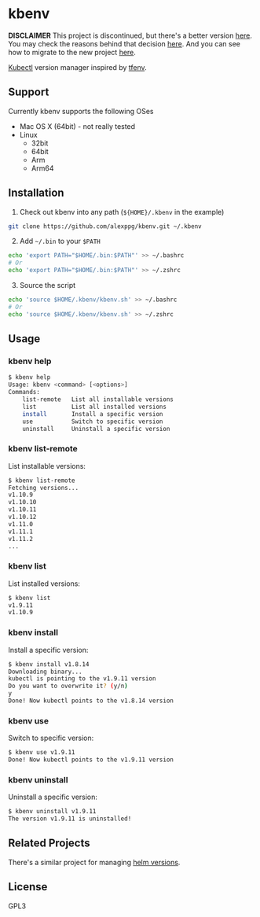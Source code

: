 # kbenv

**DISCLAIMER**
This project is discontinued, but there's a better version
[here](https://github.com/little-angry-clouds/kubernetes-binaries-managers/tree/master/cmd/kbenv).
You may check the reasons behind that decision
[here](https://github.com/little-angry-clouds/kubernetes-binaries-managers/tree/master/cmd/kbenv#why-migrate-from-bash-to-go).
And you can see how to migrate to the new project
[here](https://github.com/little-angry-clouds/kubernetes-binaries-managers/tree/master/cmd/kbenv#how-to-migrate-from-the-bash-version).

[Kubectl](https://kubernetes.io/docs/tasks/tools/install-kubectl/) version
manager inspired by [tfenv](https://github.com/tfutils/tfenv/).

## Support
Currently kbenv supports the following OSes
- Mac OS X (64bit) - not really tested
- Linux
  - 32bit
  - 64bit
  - Arm
  - Arm64

## Installation
1. Check out kbenv into any path (`${HOME}/.kbenv` in the example)

```bash
git clone https://github.com/alexppg/kbenv.git ~/.kbenv
```

2. Add `~/.bin` to your `$PATH`

```bash
echo 'export PATH="$HOME/.bin:$PATH"' >> ~/.bashrc
# Or
echo 'export PATH="$HOME/.bin:$PATH"' >> ~/.zshrc
```

3. Source the script
```bash
echo 'source $HOME/.kbenv/kbenv.sh' >> ~/.bashrc
# Or
echo 'source $HOME/.kbenv/kbenv.sh' >> ~/.zshrc
```

## Usage
### kbenv help

``` bash
$ kbenv help
Usage: kbenv <command> [<options>]
Commands:
    list-remote   List all installable versions
    list          List all installed versions
    install       Install a specific version
    use           Switch to specific version
    uninstall     Uninstall a specific version
```

### kbenv list-remote
List installable versions:

```bash
$ kbenv list-remote
Fetching versions...
v1.10.9
v1.10.10
v1.10.11
v1.10.12
v1.11.0
v1.11.1
v1.11.2
...
```

### kbenv list
List installed versions:
```bash
$ kbenv list
v1.9.11
v1.10.9
```

### kbenv install
Install a specific version:

```bash
$ kbenv install v1.8.14
Downloading binary...
kubectl is pointing to the v1.9.11 version
Do you want to overwrite it? (y/n)
y
Done! Now kubectl points to the v1.8.14 version
```

### kbenv use
Switch to specific version:

```bash
$ kbenv use v1.9.11
Done! Now kubectl points to the v1.9.11 version
```

### kbenv uninstall
Uninstall a specific version:
```bash
$ kbenv uninstall v1.9.11
The version v1.9.11 is uninstalled!
```

## Related Projects
There's a similar project for managing [helm
versions](https://github.com/alexppg/helmenv).

## License
GPL3

